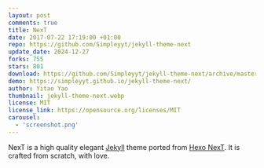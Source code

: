 ```yaml
---
layout: post
comments: true
title: NexT
date: 2017-07-22 17:19:00 +01:00
repo: https://github.com/Simpleyyt/jekyll-theme-next
update_date: 2024-12-27
forks: 755
stars: 801
download: https://github.com/Simpleyyt/jekyll-theme-next/archive/master.zip
demo: https://simpleyyt.github.io/jekyll-theme-next/
author: Yitao Yao
thumbnail: jekyll-theme-next.webp
license: MIT
license_link: https://opensource.org/licenses/MIT
carousel: 
  - 'screenshot.png'
---
```


NexT is a high quality elegant [Jekyll](https://jekyllrb.com) theme ported from [Hexo NexT](https://github.com/iissnan/hexo-theme-next).
It is crafted from scratch, with love.

